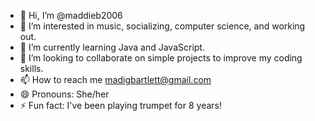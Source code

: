 - 👋 Hi, I’m @maddieb2006
- 👀 I’m interested in music, socializing, computer science, and working out.
- 🌱 I’m currently learning Java and JavaScript.
- 💞️ I’m looking to collaborate on simple projects to improve my coding skills.
- 📫 How to reach me madigbartlett@gmail.com
- 😄 Pronouns: She/her
- ⚡ Fun fact: I've been playing trumpet for 8 years!

<!---
maddieb2006/maddieb2006 is a ✨ special ✨ repository because its `README.md` (this file) appears on your GitHub profile.
You can click the Preview link to take a look at your changes.
--->
